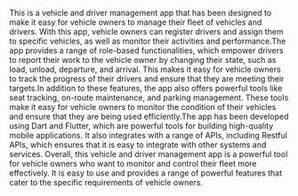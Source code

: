 
This is a vehicle and driver management app that has been designed to make it easy for vehicle owners to manage their fleet of vehicles and drivers. With this app, vehicle owners can register drivers and assign them to specific vehicles, as well as monitor their activities and performance.The app provides a range of role-based functionalities, which empower drivers to report their work to the vehicle owner by changing their state, such as load, unload, departure, and arrival. This makes it easy for vehicle owners to track the progress of their drivers and ensure that they are meeting their targets.In addition to these features, the app also offers powerful tools like seat tracking, on-route maintenance, and parking management. These tools make it easy for vehicle owners to monitor the condition of their vehicles and ensure that they are being used efficiently.The app has been developed using Dart and Flutter, which are powerful tools for building high-quality mobile applications. It also integrates with a range of APIs, including Restful APIs, which ensures that it is easy to integrate with other systems and services.
Overall, this vehicle and driver management app is a powerful tool for vehicle owners who want to monitor and control their fleet more effectively. It is easy to use and provides a range of powerful features that cater to the specific requirements of vehicle owners.


